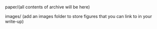 paper/(all contents of archive will be here)

images/ (add an images folder to store figures that you can link to in your write-up)
